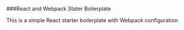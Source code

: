 ###React and Webpack Stater Boilerplate

This is a simple React starter boilerplate with Webpack configuration


